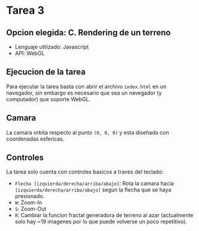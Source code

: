 # Tarea 3

## Opcion elegida: C. Rendering de un terreno

- Lenguaje utilizado: Javascript
- API: WebGL

## Ejecucion de la tarea

Para ejecutar la tarea basta con abrir el archivo `index.html` en un navegador, sin embargo es necesario que sea un
navegador (y computador) que soporte WebGL.

## Camara

La camara orbita respecto al punto `(0, 0, 0)` y esta diseñada con coordenadas esfericas.

## Controles

La tarea solo cuenta con controles basicos a traves del teclado:

- `Flecha [izquierda/derecha/arriba/abajo]`: Rota la camara hacia `[izquierda/derecha/arriba/abajo]` segun la 
flecha que se haya presionado.
- `W`: Zoom-In
- `S`: Zoom-Out
- `R`: Cambiar la funcion fractal generadora de terreno al azar (actualmente solo hay ~19 imagenes por lo que puede volverse un
poco repetitivo).